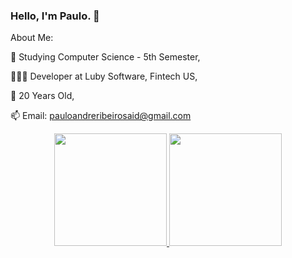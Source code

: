 ### Hello, I'm Paulo. 👋
About Me:

🔭 Studying Computer Science - 5th Semester,

👨🏻‍💻 Developer at Luby Software, Fintech US,

🧑 20 Years Old,

📫 Email: pauloandreribeirosaid@gmail.com

<div align="center">
  <a href="https://github.com/paulosaid">
  <img height="180em" src="https://github-readme-stats.vercel.app/api?username=paulosaid&show_icons=true&theme=dark&include_all_commits=true&count_private=true"/>
  <img height="180em" src="https://github-readme-stats.vercel.app/api/top-langs/?username=paulosaid&layout=compact&langs_count=7&theme=dark"/>
</div>


